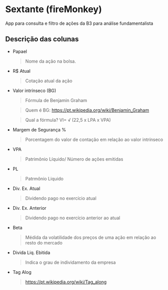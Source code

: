 # Sextante (fireMonkey)
App para consulta e filtro de ações da B3 para análise fundamentalista

## Descrição das colunas
- Papael 
  > Nome da ação na bolsa.

- R$ Atual
  > Cotação atual da ação
  
- Valor intrínseco (BG)

  > Fórmula de Benjamin Graham
  
  > Quem é BG: https://pt.wikipedia.org/wiki/Benjamin_Graham  
  
  > Qual a fórmula? VI= √ (22,5 x LPA x VPA)
  
- Margem de Segurança %

  > Porcentagem do valor de contação em relação ao valor intrínseco
  
- VPA

  > Patrimônio Líquido/ Número de ações emitidas
  
- PL

  > Patrmônio Liquido
  
- Div. Ex. Atual

	> Dividendo pago no exercício atual
	
- Div. Ex. Anterior

	> Dividendo pago no exercício anterior ao atual
	
- Beta	
	> Médida da volatilidade dos preços de uma ação em relação ao resto do mercado	

- Divida Liq. Ebitida
	> Indica o grau de individamento da empresa
	
- Tag Alog
  > https://pt.wikipedia.org/wiki/Tag_along
